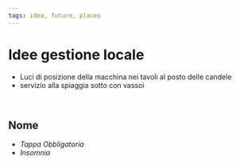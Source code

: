```yaml
---
tags: idea, future, places
---
```

# Idee gestione locale

- Luci di posizione della macchina nei tavoli al posto delle candele
- servizio alla spiaggia sotto con vassoi

<br>

## Nome

- *Tappa Obbligatoria*
- *Insomnia*